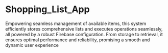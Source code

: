 # Shopping_List_App
Empowering seamless management of available items, this system efficiently stores comprehensive lists and executes operations seamlessly, all powered by a robust Firebase configuration. From storage to retrieval, it ensures optimal performance and reliability, promising a smooth and dynamic user experience
